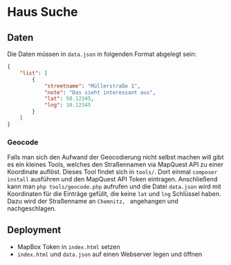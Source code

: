 # Haus Suche

## Daten

Die Daten müssen in `data.json` in folgenden Format abgelegt sein:

```json
{
    "list": [
        {
            "streetname": "Müllerstraße 1",
            "note": "Das sieht interessant aus",
            "lat": 50.12345,
            "lng": 10.12345
        }
    ]
}
```

### Geocode

Falls man sich den Aufwand der Geocodierung nicht selbst machen will gibt es ein kleines Tools, welches den Straßennamen via MapQuest API zu einer Koordinate auflöst. Dieses Tool findet sich in `tools/`. Dort einmal `composer install` ausführen und den MapQuest API Token eintragen. Anschließend kann man `php tools/geocode.php` aufrufen und die Datei `data.json` wird mit Koordinaten für die Einträge gefüllt, die keine `lat` und `lng` Schlüssel haben. Dazu wird der Straßenname an `Chemnitz, ` angehangen und nachgeschlagen.

## Deployment

* MapBox Token in `index.html` setzen
* `index.html` und `data.json` auf einen Webserver legen und öffnen